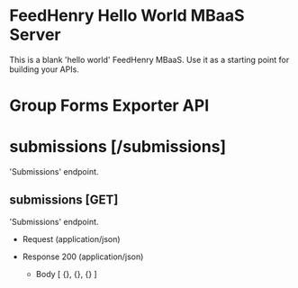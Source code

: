 # FeedHenry Hello World MBaaS Server

This is a blank 'hello world' FeedHenry MBaaS. Use it as a starting point for building your APIs. 

# Group Forms Exporter API

# submissions [/submissions]

'Submissions' endpoint.

## submissions [GET] 

'Submissions' endpoint.

+ Request (application/json)

+ Response 200 (application/json)
    + Body
            [
              {}, {}, {}
            ]
